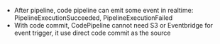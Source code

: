 - After pipeline, code pipeline can emit some event in realtime: PipelineExecutionSucceeded, PipelineExecutionFailed
- With code commit, CodePipeline cannot need S3 or Eventbridge for event trigger, it use direct code commit as the source
